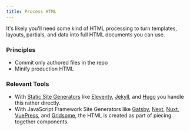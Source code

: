 ```yaml
---
title: Process HTML
---
```


It's likely you'll need some kind of HTML processing to turn templates, layouts, partials, and data into full HTML documents you can use.

### Principles

- Commit only authored files in the repo
- Minify production HTML

### Relevant Tools

- With [Static Site Generators](https://serverless.css-tricks.com/services/ssgs) like [Eleventy](https://www.11ty.dev/), [Jekyll](https://jekyllrb.com/), and [Hugo](https://gohugo.io/) you handle this rather directly.
- With JavaScript Framework Site Generators like [Gatsby](https://www.gatsbyjs.org/), [Next](https://nextjs.org/), [Nuxt](https://nuxtjs.org/), [VuePress](https://vuepress.vuejs.org/), and [Gridsome](https://gridsome.org/), the HTML is created as part of piecing together components.
